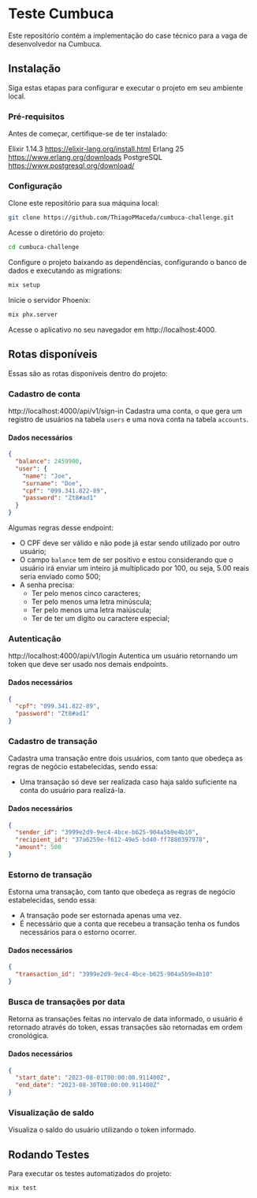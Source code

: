 # Teste Cumbuca
Este repositório contém a implementação do case técnico para a vaga de desenvolvedor na Cumbuca.

## Instalação
Siga estas etapas para configurar e executar o projeto em seu ambiente local.

### Pré-requisitos
Antes de começar, certifique-se de ter instalado:

Elixir 1.14.3 https://elixir-lang.org/install.html
Erlang 25 https://www.erlang.org/downloads
PostgreSQL https://www.postgresql.org/download/


### Configuração
Clone este repositório para sua máquina local:

```bash
git clone https://github.com/ThiagoPMaceda/cumbuca-challenge.git
```

Acesse o diretório do projeto:

```bash
cd cumbuca-challenge 
```

Configure o projeto baixando as dependências, configurando o banco de dados e executando as migrations:

```bash
mix setup
```

Inicie o servidor Phoenix:

```bash
mix phx.server
```
Acesse o aplicativo no seu navegador em http://localhost:4000.

## Rotas disponíveis

Essas são as rotas disponíveis dentro do projeto:

### Cadastro de conta
http://localhost:4000/api/v1/sign-in
Cadastra uma conta, o que gera um registro de usuários na tabela `users` e uma nova conta na tabela `accounts`.

#### Dados necessários
```json
{
  "balance": 2459900,
  "user": {
    "name": "Joe",
    "surname": "Doe",
    "cpf": "099.341.822-89",
    "password": "Zt8#ad1"
  }
}
```

Algumas regras desse endpoint:
- O CPF deve ser válido e não pode já estar sendo utilizado por outro usuário; 
- O campo `balance` tem de ser positivo e estou considerando que o usuário irá enviar um inteiro já multiplicado por 100, ou seja, 5.00 reais seria enviado como 500;
- A senha precisa: 
  - Ter pelo menos cinco caracteres;
  - Ter pelo menos uma letra minúscula;
  - Ter pelo menos uma letra maiúscula;
  - Ter de ter um digito ou caractere especial;

### Autenticação
http://localhost:4000/api/v1/login
Autentica um usuário retornando um token que deve ser usado nos demais endpoints.

#### Dados necessários
```json
{
  "cpf": "099.341.822-89",
  "password": "Zt8#ad1"
}
```

### Cadastro de transação
Cadastra uma transação entre dois usuários, com tanto que obedeça as regras de negócio estabelecidas, sendo essa:

- Uma transação só deve ser realizada caso haja saldo suficiente na conta do usuário para realizá-la.

#### Dados necessários
```json
{
  "sender_id": "3999e2d9-9ec4-4bce-b625-904a5b9e4b10",
  "recipient_id": "37a6259e-f612-49e5-bd40-ff7880397978",
  "amount": 500 
}
```

### Estorno de transação
Estorna uma transação, com tanto que obedeça as regras de negócio estabelecidas, sendo essa:

- A transação pode ser estornada apenas uma vez.
- É necessário que a conta que recebeu a transação tenha os fundos necessários para o estorno ocorrer.

#### Dados necessários
```json
{
  "transaction_id": "3999e2d9-9ec4-4bce-b625-904a5b9e4b10"
}
```


### Busca de transações por data
Retorna as transações feitas no intervalo de data informado, o usuário é retornado através do token, essas transações são retornadas em ordem cronológica.


#### Dados necessários
```json
{
  "start_date": "2023-08-01T00:00:00.911400Z",
  "end_date": "2023-08-30T00:00:00.911400Z"
}
```

### Visualização de saldo
Visualiza o saldo do usuário utilizando o token informado.

## Rodando Testes
Para executar os testes automatizados do projeto:

```bash
mix test
```

